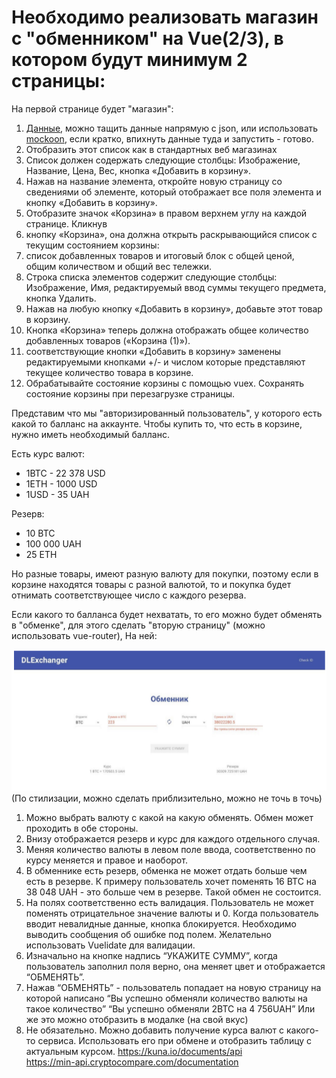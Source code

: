 # Необходимо реализовать магазин c "обменником" на Vue(2/3), в котором будут минимум 2 страницы:

На первой странице будет "магазин":
1) [Данные](./database.json), можно тащить данные напрямую с json, или использовать [mockoon](https://mockoon.com/), если кратко, впихнуть данные туда и запустить - готово.
2) Отобразить этот список как в стандартных веб магазинах
3) Список должен содержать следующие столбцы:
   Изображение, Название, Цена, Вес, кнопка «Добавить в корзину».
4) Нажав на название элемента, откройте новую страницу со сведениями об элементе, который отображает все поля элемента и кнопку «Добавить в корзину».
5) Отобразите значок «Корзина» в правом верхнем углу на каждой странице. Кликнув
6) кнопку «Корзина», она должна открыть раскрывающийся список с текущим состоянием корзины:
7) список добавленных товаров и итоговый блок с общей ценой, общим количеством и общий вес тележки.
8) Строка списка элементов содержит следующие столбцы:
Изображение, Имя, редактируемый ввод суммы текущего предмета, кнопка Удалить.
9) Нажав на любую кнопку «Добавить в корзину», добавьте этот товар в корзину.
10) Кнопка «Корзина» теперь должна отображать общее количество добавленных товаров («Корзина (1)»).
11) соответствующие кнопки «Добавить в корзину» заменены редактируемыми кнопками +/- и числом которые представляют текущее количество товара в корзине.
12) Обрабатывайте состояние корзины с помощью vuex. Сохранять состояние корзины при перезагрузке страницы.

Представим что мы "авторизированный пользователь", у которого есть какой то балланс на аккаунте. Чтобы купить то, что есть в корзине, нужно иметь необходимый балланс.

Есть курс валют:
* 1BTC - 22 378 USD
* 1ETH - 1000 USD
* 1USD - 35 UAH

Резерв:
* 10 BTC
* 100 000 UAH
* 25 ETH

Но разные товары, имеют разную валюту для покупки, поэтому если в корзине находятся товары с разной валютой, то и покупка будет отнимать соответствующее число с каждого резерва.

Если какого то балланса будет нехватать, то его можно будет обменять в "обменке", для этого сделать "вторую страницу" (можно использовать vue-router), На ней:

![Пример](/example.png)
(По стилизации, можно сделать приблизительно, можно не точь в точь)

1. Можно выбрать валюту с какой на какую обменять. Обмен может проходить в обе стороны.
2. Внизу отображается резерв и курс для каждого отдельного случая.
3. Меняя количество валюты в левом поле ввода, соответственно по курсу меняется и правое и наоборот.
4. В обменнике есть резерв, обменка не может отдать больше чем есть в резерве. К примеру пользователь хочет поменять 16 BTC на 38 048 UAH - это больше чем в резерве. Такой обмен не состоится.
5. На полях соответственно есть валидация. Пользователь не может поменять отрицательное значение валюты и 0. Когда пользователь вводит невалидные данные, кнопка блокируется. Необходимо выводить сообщения об ошибке под полем. Желательно использовать Vuelidate для валидации.
6. Изначально на кнопке надпись “УКАЖИТЕ СУММУ”, когда пользователь заполнил поля верно, она меняет цвет и отображается “ОБМЕНЯТЬ”.
7. Нажав “ОБМЕНЯТЬ” - пользователь попадает на новую страницу на которой написано “Вы успешно обменяли количество валюты на такое количество” 
“Вы успешно обменяли 2BTC  на 4 756UAH” Или же это можно отобразить в модалке (на свой вкус)
8. Не обязательно. Можно добавить получение курса валют с какого-то сервиса. Использовать его при обмене и отобразить таблицу с актуальным курсом.
https://kuna.io/documents/api  
https://min-api.cryptocompare.com/documentation  

